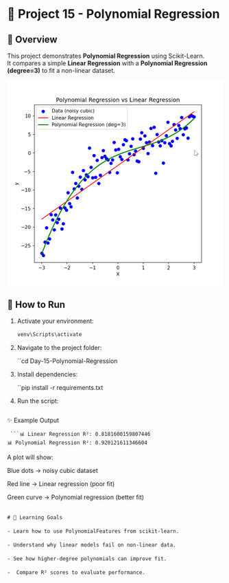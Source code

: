 # 🚀 Project 15 - Polynomial Regression

## 📌 Overview
This project demonstrates **Polynomial Regression** using Scikit-Learn.  
It compares a simple **Linear Regression** with a **Polynomial Regression (degree=3)** to fit a non-linear dataset.

![alt text](image.png)

## 🚀 How to Run

1. Activate your environment:
   ```bash
   venv\Scripts\activate

2. Navigate to the project folder:

    ``cd Day-15-Polynomial-Regression

3. Install dependencies:

    ``pip install -r requirements.txt

4. Run the script:

    ```python polynomial_regression.py

✨ Example Output
   
     ```📊 Linear Regression R²: 0.8181600159807446
    📊 Polynomial Regression R²: 0.920121611346604


A plot will show:

Blue dots → noisy cubic dataset

Red line → Linear regression (poor fit)

Green curve → Polynomial regression (better fit)
```

# 🧠 Learning Goals

- Learn how to use PolynomialFeatures from scikit-learn.

- Understand why linear models fail on non-linear data.

- See how higher-degree polynomials can improve fit.

-  Compare R² scores to evaluate performance.